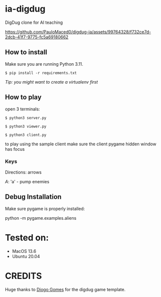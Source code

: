 # ia-digdug
DigDug clone for AI teaching

https://github.com/PauloMaced0/digdug-ia/assets/99764328/f732ce7d-2dcb-41f7-9775-fc5a69180662

## How to install

Make sure you are running Python 3.11.

`$ pip install -r requirements.txt`

*Tip: you might want to create a virtualenv first*

## How to play

open 3 terminals:

`$ python3 server.py`

`$ python3 viewer.py`

`$ python3 client.py`

to play using the sample client make sure the client pygame hidden window has focus

### Keys

Directions: arrows

*A*: 'a' - pump enemies

## Debug Installation

Make sure pygame is properly installed:

python -m pygame.examples.aliens

# Tested on:
- MacOS 13.6
- Ubuntu 20.04

# CREDITS 
Huge thanks to [Diogo Gomes](https://github.com/dgomes) for the digdug game template. 


